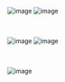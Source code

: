 ![image](https://user-images.githubusercontent.com/81418010/235059038-cd005638-0402-43d3-86af-95b7ec07eb6b.png)
![image](https://user-images.githubusercontent.com/81418010/235065054-2e22cddf-303a-4986-af7b-333b75b67788.png)
<br><br><br><br>
![image](https://user-images.githubusercontent.com/81418010/235074688-21cb3a99-98ca-40a7-b9f2-4c5218665c56.png)
![image](https://user-images.githubusercontent.com/81418010/235076741-f02a33e5-a2b8-4569-8516-890722ef788a.png)
<br><br><br><br>
![image](https://user-images.githubusercontent.com/81418010/235077200-b23d3a0b-b232-4962-9281-5931ce825790.png)

